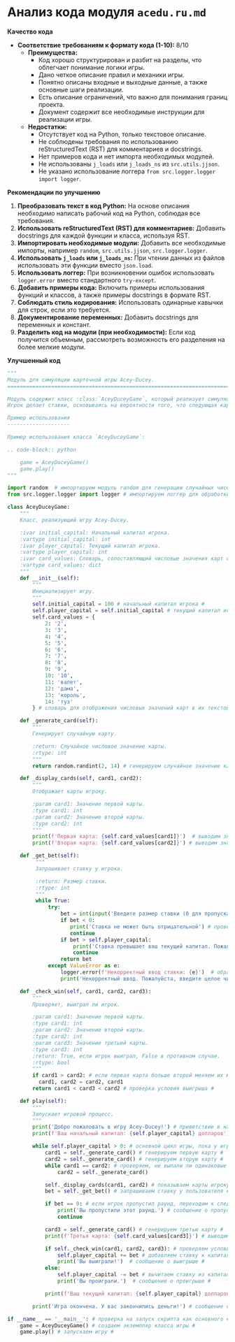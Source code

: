 # Анализ кода модуля `acedu.ru.md`

**Качество кода**

-   **Соответствие требованиям к формату кода (1-10):** 8/10
    -   **Преимущества:**
        -   Код хорошо структурирован и разбит на разделы, что облегчает понимание логики игры.
        -   Дано четкое описание правил и механики игры.
        -   Понятно описаны входные и выходные данные, а также основные шаги реализации.
        -   Есть описание ограничений, что важно для понимания границ проекта.
        -   Документ содержит все необходимые инструкции для реализации игры.
    -   **Недостатки:**
        -   Отсутствует код на Python, только текстовое описание.
        -   Не соблюдены требования по использованию reStructuredText (RST) для комментариев и docstrings.
        -   Нет примеров кода и нет импорта необходимых модулей.
        -   Не использованы `j_loads` или `j_loads_ns` из `src.utils.jjson`.
        -   Не указано использование логгера `from src.logger.logger import logger`.

**Рекомендации по улучшению**

1.  **Преобразовать текст в код Python:** На основе описания необходимо написать рабочий код на Python, соблюдая все требования.
2.  **Использовать reStructuredText (RST) для комментариев:** Добавить docstrings для каждой функции и класса, используя RST.
3.  **Импортировать необходимые модули:** Добавить все необходимые импорты, например `random`, `src.utils.jjson`, `src.logger.logger`.
4.  **Использовать `j_loads` или `j_loads_ns`:** При чтении данных из файлов использовать эти функции вместо `json.load`.
5.  **Использовать логгер:** При возникновении ошибок использовать `logger.error` вместо стандартного `try-except`.
6.  **Добавить примеры кода:** Включить примеры использования функций и классов, а также примеры docstrings в формате RST.
7.  **Соблюдать стиль кодирования:** Использовать одинарные кавычки для строк, если это требуется.
8.  **Документирование переменных:** Добавить docstrings для переменных и констант.
9.  **Разделить код на модули (при необходимости):** Если код получится объемным, рассмотреть возможность его разделения на более мелкие модули.

**Улучшенный код**

```python
"""
Модуль для симуляции карточной игры Acey-Ducey.
=========================================================================================

Модуль содержит класс :class:`AceyDuceyGame`, который реализует симуляцию карточной игры Acey-Ducey.
Игрок делает ставки, основываясь на вероятности того, что следующая карта окажется между двумя уже открытыми.

Пример использования
--------------------

Пример использования класса `AceyDuceyGame`:

.. code-block:: python

    game = AceyDuceyGame()
    game.play()
"""

import random  # импортируем модуль random для генерации случайных чисел #
from src.logger.logger import logger # импортируем логгер для обработки ошибок #

class AceyDuceyGame:
    """
    Класс, реализующий игру Acey-Ducey.

    :ivar initial_capital: Начальный капитал игрока.
    :vartype initial_capital: int
    :ivar player_capital: Текущий капитал игрока.
    :vartype player_capital: int
    :ivar card_values: Словарь, сопоставляющий числовые значения карт с их текстовыми представлениями.
    :vartype card_values: dict
    """
    def __init__(self):
        """
        Инициализирует игру.
        """
        self.initial_capital = 100 # начальный капитал игрока #
        self.player_capital = self.initial_capital # текущий капитал игрока #
        self.card_values = {
            2: '2',
            3: '3',
            4: '4',
            5: '5',
            6: '6',
            7: '7',
            8: '8',
            9: '9',
            10: '10',
            11: 'валет',
            12: 'дама',
            13: 'король',
            14: 'туз'
        } # словарь для отображения числовых значений карт в их текстовые представления #

    def _generate_card(self):
        """
        Генерирует случайную карту.

        :return: Случайное числовое значение карты.
        :rtype: int
        """
        return random.randint(2, 14) # генерируем случайное значение карты #

    def _display_cards(self, card1, card2):
        """
        Отображает карты игроку.

        :param card1: Значение первой карты.
        :type card1: int
        :param card2: Значение второй карты.
        :type card2: int
        """
        print(f'Первая карта: {self.card_values[card1]}')  # выводим значение первой карты #
        print(f'Вторая карта: {self.card_values[card2]}') # выводим значение второй карты #

    def _get_bet(self):
         """
         Запрашивает ставку у игрока.

         :return: Размер ставки.
         :rtype: int
         """
         while True:
             try:
                 bet = int(input('Введите размер ставки (0 для пропуска раунда): ')) # запрос ставки у пользователя #
                 if bet < 0:
                    print('Ставка не может быть отрицательной') # проверка на отрицательную ставку #
                    continue
                 if bet > self.player_capital:
                     print('Ставка превышает ваш текущий капитал. Пожалуйста, введите корректную ставку.') # проверка ставки на превышение капитала #
                     continue
                 return bet
             except ValueError as e:
                 logger.error(f'Некорректный ввод ставки: {e}')  # обрабатываем ошибку ввода ставки #
                 print('Некорректный ввод. Пожалуйста, введите целое число.') # сообщение об ошибке ввода ставки #

    def _check_win(self, card1, card2, card3):
        """
        Проверяет, выиграл ли игрок.

        :param card1: Значение первой карты.
        :type card1: int
        :param card2: Значение второй карты.
        :type card2: int
        :param card3: Значение третьей карты.
        :type card3: int
        :return: True, если игрок выиграл, False в противном случае.
        :rtype: bool
        """
        if card1 > card2: # если первая карта больше второй меняем их местами для корректной проверки
          card1, card2 = card2, card1
        return card1 < card3 < card2 # проверка условия выигрыша #

    def play(self):
        """
        Запускает игровой процесс.
        """
        print('Добро пожаловать в игру Acey-Ducey!') # приветствие в начале игры #
        print(f'Ваш начальный капитал: {self.player_capital} долларов') # сообщение о начальном капитале игрока #

        while self.player_capital > 0: # основной цикл игры, пока у игрока есть деньги
            card1 = self._generate_card() # генерируем первую карту #
            card2 = self._generate_card() # генерируем вторую карту #
            while card1 == card2: # проверяем, не выпали ли одинаковые карты, если да - генерируем новые
                card2 = self._generate_card()

            self._display_cards(card1, card2) # показываем карты игроку #
            bet = self._get_bet() # запрашиваем ставку у пользователя #

            if bet == 0: # если игрок пропустил раунд, переходим к следующему
                print('Вы пропустили этот раунд.') # сообщение о пропуске раунда #
                continue

            card3 = self._generate_card() # генерируем третью карту #
            print(f'Третья карта: {self.card_values[card3]}') # выводим третью карту #

            if self._check_win(card1, card2, card3): # проверяем условие выигрыша #
                self.player_capital += bet # добавляем ставку к капиталу игрока #
                print('Вы выиграли!')  # сообщение о выигрыше #
            else:
                self.player_capital -= bet # вычитаем ставку из капитала игрока #
                print('Вы проиграли.')  # сообщение о проигрыше #

            print(f'Ваш текущий капитал: {self.player_capital} долларов') # сообщение о текущем капитале игрока #

        print('Игра окончена. У вас закончились деньги!') # сообщение об окончании игры #

if __name__ == '__main__': # проверка на запуск скрипта как основного #
    game = AceyDuceyGame() # создаем экземпляр класса игры #
    game.play() # запускаем игру #
```